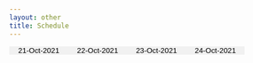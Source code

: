 ```yaml
---
layout: other
title: Schedule
---
```


<style>
/* Style the tab */
.tab {
  overflow: hidden;
  /*border: 1px solid #ccc;
  background-color: #f1f1f1;*/
}

/* Style the buttons that are used to open the tab content */
.tab button {
  background-color: inherit;
  float: left;
  border: none;
  outline: none;
  cursor: pointer;
  padding: 0px 16px;
  transition: 0.3s;
  background-color: #f1f1f1
}

/* Change background color of buttons on hover */
.tab button:hover {
  background-color: #ddd;
}

/* Create an active/current tablink class */
.tab button.active {
  background-color: #ccc;
}

/* Style the tab content */
.tabcontent {
  display: none;
  padding: 6px 12px;
  /*border: 1px solid #ccc;*/
  /*border-top: none;*/
}

.tabcontent {
  animation: fadeEffect 1s; /* Fading effect takes 1 second */
}

/* Go from zero to full opacity */
@keyframes fadeEffect {
  from {opacity: 0;}
  to {opacity: 1;}
}


.conf-schedule td {
  border: solid 1px black;
  text-align: center;
}

.conf-schedule tr:nth-child(odd), .sc-bgcolor-odd {
  background-color: #D9E2F3;
}
.conf-schedule tr:nth-child(even), .sc-bgcolor-even {
  background-color: #6AA84F;
}

.text-em {
  font-style: italic;
}

.sc-bgcolor-1 {
  background-color: #B4C6E7;
}

.sc-color-1, .sc-color-1 h1 {
  color: #8D54A5;
}

.sc-color-2, .sc-color-2 h1 {
  color: #002060;
}

.sc-color-3, .sc-color-3 h1 {
  color: #333399;
}

.sc-header {
  padding-top: 0.5em;
  padding-bottom: 0.5em;
}

.conf-schedule h1{
  padding-top: .5em;
  padding-bottom: .5em;
}
.conf-schedule td {
  min-height: 2em;
  padding-top: .5em;
  padding-bottom: .5em;
}

.text-underline {
  text-decoration: underline;
}
</style>

<script>
  function openCity(evt, cityName) {
  // Declare all variables
  var i, tabcontent, tablinks;

  // Get all elements with class="tabcontent" and hide them
  tabcontent = document.getElementsByClassName("tabcontent");
  for (i = 0; i < tabcontent.length; i++) {
    tabcontent[i].style.display = "none";
  }

  // Get all elements with class="tablinks" and remove the class "active"
  tablinks = document.getElementsByClassName("tablinks");
  for (i = 0; i < tablinks.length; i++) {
    tablinks[i].className = tablinks[i].className.replace(" active", "");
  }

  // Show the current tab, and add an "active" class to the button that opened the tab
  document.getElementById(cityName).style.display = "block";
  evt.currentTarget.className += " active";
}
</script>

<!-- Tab links -->
<div class="tab">
  <button class="tablinks" onclick="openCity(event, '20211021')" id="defaultOpen">21-Oct-2021</button>
  <button class="tablinks" onclick="openCity(event, '20211022')">22-Oct-2021</button>
  <button class="tablinks" onclick="openCity(event, '20211023')">23-Oct-2021</button>
  <button class="tablinks" onclick="openCity(event, '20211024')">24-Oct-2021</button>
</div>

<!-- Tab content -->
<div id="20211021" class="tabcontent">
  <h1 class="text-center sc-header sc-color-3 text-underline">Thursday, 21 October 2021</h1>
  <h1 class="text-center sc-header sc-color-3">All Timings are in IST</h1>

  <table class="conf-schedule">
    <tbody>
      <tr>
        <td class="text-em sc-color-1 sc-bgcolor-1">
          <h1>
            AIMLSystems 2021 Inauguration and Opening Remarks
            <br />
            (9:30 AM &ndash; 10:00 AM)
            <br />
            General Co-Chairs
            <br />
            TPC Co-Chairs
            <br />
            Steering Committee Co-Chairs
          </h1>
          <h1>
            <span style="text-decoration: underline;">
              Keynote Talk # 1
            </span>
            <br />
            Geoff Webb
            <br />
            Monash University, Australia
            <br />10:00 AM &ndash; 11:00 AM
          </h1>
        </td>
      </tr>
      <tr>
        <td>&nbsp;</td>
      </tr>
      <tr>
        <td>
          <h1>Paper Sessions (11:30 AM &ndash; 1:00 PM)</h1>
          <h1>Session T1-1: 4 full papers + 2 poster/short/demo </h1>
        </td>
      </tr>
      <tr>
        <td>
          <h1>Lunch Break (1:00 PM &ndash; 2:00 PM)</h1>
        </td>
      </tr>
      <tr>
        <td>
          <h1>Paper Sessions (2:00 PM &ndash; 4:30 PM)<br />Session T1-2: 8 full papers</h1>
        </td>
      </tr>
      <tr>
        <td>&nbsp;</td>
      </tr>
      <tr>
        <td class="sc-bgcolor-1">
          <h1>
            <span class="sc-color-2">
              Panel Discussion I (5:00 PM &ndash; 6:30 PM)
              <br />
              Title: Making Algorithmic Decision Systems Unbiased
            </span>
            <br />
            Moderator: Prof. Y. Narahari, IISc Bangalore, India
            <br />
            Panelists: Fosca Gionetti (Pisa), Ashish Goel (Stanford), Krishna Gummadi (Max Planck), Himabindu Lakkaraju (Harvard), Fernando Pareira (Google)
          </h1>
        </td>
      </tr>
      <tr>
        <td class="sc-bgcolor-odd">
          <h1>
            <span class="sc-color-3">
              Industry Insights Keynote # 1
              <br />
              Anand Deshpande, Persistent Systems, India
              <br />
              6:30 PM &ndash; 7:15 PM
            </span>
          </h1>
          <h1>
            <span class="sc-color-3">
              Keynote Talk # 2
              <br />
              Juliana Freire
              <br />
              NYU Tandon School of Engineering, USA
              <br />
              7:15 PM &ndash; 8:15 PM
            </span>
          </h1>
        </td>
      </tr>
    </tbody>
  </table>
</div>

<div id="20211022" class="tabcontent">
  <h1 class="text-center sc-header sc-color-3 text-underline">Friday, 22 October 2021</h1>
  <h1 class="text-center sc-header sc-color-3">All Timings are in IST</h1>

  <table class="conf-schedule">
    <tbody>
      <tr>
        <td class="text-em sc-color-1 sc-bgcolor-1">
          <h1>AIMLSystems Keynote Talk # 3<br />Gerhard Weikum<br />Max Planck Institute for Informatics, Germany</h1>
          <h1>(10 AM &ndash; 11 AM)</h1>
        </td>
      </tr>
      <tr>
        <td>&nbsp;</td>
      </tr>
      <tr>
        <td>
          <h1>Paper Session (11:30 AM &ndash; 1:00 PM)</h1>
          <h1>Session T1-3: 2 invited papers + 3 full papers</h1>
        </td>
      </tr>
      <tr>
        <td>
          <h1>Lunch Break (1:00 PM &ndash; 2:00 PM)</h1>
        </td>
      </tr>
      <tr>
        <td>
          <h1>Paper Session (2:00 PM &ndash; 4:30 PM)</h1>
          <h1>Session T1-4: 3 full papers + doctoral symposium</h1>
        </td>
      </tr>
      <tr>
        <td>&nbsp;</td>
      </tr>
      <tr>
        <td class="sc-bgcolor-1">
          <h1 class="sc-color-3">Panel Discussion II (5:00 PM &ndash; 6:30 PM)</h1>
          <h1>Topic: Machine intelligence and the next pandemic: Are we ready?</h1>
          <h1 class="sc-color-3">Moderator: Vijay Chandru</h1>
          <h1 class="sc-color-3">Panelists: Aditya Prakash (GaTech), Venkatesh Mysore (NVIDIA), Bhubaneswar (Bud) Mishra (NYU Tandon School of Engg.), Geetha Manjunath (Niramai), Vamsi Veeramachaneni (Strand Life Sciences)</h1>
        </td>
      </tr>
      <tr>
        <td class="sc-bgcolor-odd sc-color-3">
          <h1><span style="text-decoration: underline;">Industry Insights Keynote # 2</span><br />6:30 PM &ndash; 7:15 PM<br />Daniel Keller, Visible, Germany</h1>
          <h1><span style="text-decoration: underline;">Keynote Talk # 4</span><br />7:15 PM &ndash; 8:15 PM<br />Sergei Kuznetsov<br />HSE University, Moscow, Russia</h1>
        </td>
      </tr>
    </tbody>
  </table>
</div>

<div id="20211023" class="tabcontent">
  <h1 class="text-center sc-header sc-color-3 text-underline">Saturday, 23 October 2021</h1>
  <h1 class="text-center sc-header sc-color-3">All Timings are in IST</h1>

  <table class="conf-schedule">
    <tbody>
      <tr>
        <td class="text-em sc-color-1 sc-bgcolor-1">
          <h1>AIMLSystems Keynote Talk # 5<br />Johannes Gehrke<br />Microsoft Research in Redmond, USA<br />(10 AM &ndash; 11 AM)</h1>
          <h1>Industry Insights Keynote # 3<br />Ananth Krishnan, Tata Consultancy Services, India<br />11:00 AM &ndash; 11:45 AM</h1>
        </td>
      </tr>
      <tr>
        <td>&nbsp;</td>
      </tr>
      <tr>
        <td>
          <h1>Paper Session (11:45 AM &ndash; 1:00 PM)<br />T1-5 : 2 full papers + 2 invited papers</h1>
        </td>
      </tr>
      <tr>
        <td>
          <h1>Lunch Break (1:00 PM &ndash; 2:00 PM)</h1>
        </td>
      </tr>
      <tr>
        <td>
          <h1>Industry Track</h1>
          <h1>2:00 PM &ndash; 5:00 PM</h1>
        </td>
      </tr>
      <tr>
        <td class="sc-bgcolor-1">
          <h1 class="sc-color-3">Panel Discussion III (5:00 PM &ndash; 6:15 PM)</h1>
          <h1>Topic: AI in 2030: The Age of Autonomous Systems</h1>
          <h1 class="sc-color-3">Moderator: Vijay Gabale, Infilect Technologies, India</h1>
          <h1 class="sc-color-3">Panelists: Debdoot Mukherjee (ShareChat), Saad Nasser (Ati Motors), Ganesh Mani (CMU), Dhivakar Kanagaraj (TartanSense)</h1>
        </td>
      </tr>
      <tr>
        <td class="sc-bgcolor-odd sc-color-3">
          <h1><span style="text-decoration: underline;">Industry Insights Keynote # 4</span><br />Rajeev Rastogi, Amazon, India<br />6:15 PM &ndash; 7:00 PM</h1>
          <h1><span style="text-decoration: underline;">Keynote Talk # 6</span><br />Sang Cha<br />Seoul National University, Korea<br />7:00 PM &ndash; 8:00 PM</h1>
        </td>
      </tr>
    </tbody>
  </table>
</div>

<div id="20211024" class="tabcontent">
  <h1 class="text-center sc-header sc-color-3 text-underline">Sunday, 24 October 2021</h1>
  <h1 class="text-center sc-header sc-color-3">All Timings are in IST</h1>

  <table class="conf-schedule">
    <tbody>
      <tr>
        <td>
          <h1>ALMLSystems&rsquo;21 TUTORIALS</h1>
        </td>
      </tr>
      <tr>
        <td>&nbsp;</td>
      </tr>
      <tr>
        <td>
          <h1>Tutorial # 1: 10:00 AM &ndash; 1:00 PM</h1>
        </td>
      </tr>
      <tr>
        <td>
          <h1>Break</h1>
        </td>
      </tr>
      <tr>
        <td>
          <h1>Tutorial # 2: 5:00 PM &ndash; 8:00 PM</h1>
        </td>
      </tr>
      <tr>
        <td class="sc-color-2">
          <h1>Conference Closure</h1>
        </td>
      </tr>
    </tbody>
  </table>
</div>

<script>
// Get the element with id="defaultOpen" and click on it
document.getElementById("defaultOpen").click();
</script>
